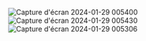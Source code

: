 ![Capture d'écran 2024-01-29 005400](https://github.com/GABSIWAEL/languageGameEdu/assets/149884257/d2121c78-988e-45cb-8a5e-37cd409acef3)
![Capture d'écran 2024-01-29 005430](https://github.com/GABSIWAEL/languageGameEdu/assets/149884257/d913b4a3-2095-4704-9095-1886ba58b713)
![Capture d'écran 2024-01-29 005306](https://github.com/GABSIWAEL/languageGameEdu/assets/149884257/d7068485-8117-49bc-9fe7-2d98d7962f9a)
